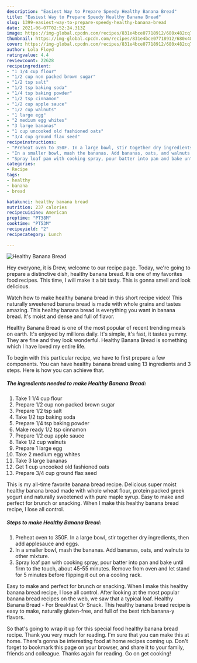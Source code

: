 ```yaml
---
description: "Easiest Way to Prepare Speedy Healthy Banana Bread"
title: "Easiest Way to Prepare Speedy Healthy Banana Bread"
slug: 1399-easiest-way-to-prepare-speedy-healthy-banana-bread
date: 2021-06-07T02:52:24.313Z
image: https://img-global.cpcdn.com/recipes/831e4bce07718912/680x482cq70/healthy-banana-bread-recipe-main-photo.jpg
thumbnail: https://img-global.cpcdn.com/recipes/831e4bce07718912/680x482cq70/healthy-banana-bread-recipe-main-photo.jpg
cover: https://img-global.cpcdn.com/recipes/831e4bce07718912/680x482cq70/healthy-banana-bread-recipe-main-photo.jpg
author: Lola Floyd
ratingvalue: 4.4
reviewcount: 22628
recipeingredient:
- "1 1/4 cup flour"
- "1/2 cup non packed brown sugar"
- "1/2 tsp salt"
- "1/2 tsp baking soda"
- "1/4 tsp baking powder"
- "1/2 tsp cinnamon"
- "1/2 cup apple sauce"
- "1/2 cup walnuts"
- "1 large egg"
- "2 medium egg whites"
- "3 large bananas"
- "1 cup uncooked old fashioned oats"
- "3/4 cup ground flax seed"
recipeinstructions:
- "Preheat oven to 350F. In a large bowl, stir together dry ingredients, then add applesauce and eggs."
- "In a smaller bowl, mash the bananas. Add bananas, oats, and walnuts to other mixture."
- "Spray loaf pan with cooking spray, pour batter into pan and bake until firm to the touch, about 45-55 minutes. Remove from oven and let stand for 5 minutes before flipping it out on a cooling rack."
categories:
- Recipe
tags:
- healthy
- banana
- bread

katakunci: healthy banana bread 
nutrition: 237 calories
recipecuisine: American
preptime: "PT38M"
cooktime: "PT53M"
recipeyield: "2"
recipecategory: Lunch

---
```



![Healthy Banana Bread](https://img-global.cpcdn.com/recipes/831e4bce07718912/680x482cq70/healthy-banana-bread-recipe-main-photo.jpg)

Hey everyone, it is Drew, welcome to our recipe page. Today, we're going to prepare a distinctive dish, healthy banana bread. It is one of my favorites food recipes. This time, I will make it a bit tasty. This is gonna smell and look delicious.

Watch how to make healthy banana bread in this short recipe video! This naturally sweetened banana bread is made with whole grains and tastes amazing. This healthy banana bread is everything you want in banana bread. It&#39;s moist and dense and full of flavor.

Healthy Banana Bread is one of the most popular of recent trending meals on earth. It's enjoyed by millions daily. It's simple, it's fast, it tastes yummy. They are fine and they look wonderful. Healthy Banana Bread is something which I have loved my entire life.


To begin with this particular recipe, we have to first prepare a few components. You can have healthy banana bread using 13 ingredients and 3 steps. Here is how you can achieve that.

<!--inarticleads1-->

##### The ingredients needed to make Healthy Banana Bread:

1. Take 1 1/4 cup flour
1. Prepare 1/2 cup non packed brown sugar
1. Prepare 1/2 tsp salt
1. Take 1/2 tsp baking soda
1. Prepare 1/4 tsp baking powder
1. Make ready 1/2 tsp cinnamon
1. Prepare 1/2 cup apple sauce
1. Take 1/2 cup walnuts
1. Prepare 1 large egg
1. Take 2 medium egg whites
1. Take 3 large bananas
1. Get 1 cup uncooked old fashioned oats
1. Prepare 3/4 cup ground flax seed


This is my all-time favorite banana bread recipe. Delicious super moist healthy banana bread made with whole wheat flour, protein packed greek yogurt and naturally sweetened with pure maple syrup. Easy to make and perfect for brunch or snacking. When I make this healthy banana bread recipe, I lose all control. 

<!--inarticleads2-->

##### Steps to make Healthy Banana Bread:

1. Preheat oven to 350F. In a large bowl, stir together dry ingredients, then add applesauce and eggs.
1. In a smaller bowl, mash the bananas. Add bananas, oats, and walnuts to other mixture.
1. Spray loaf pan with cooking spray, pour batter into pan and bake until firm to the touch, about 45-55 minutes. Remove from oven and let stand for 5 minutes before flipping it out on a cooling rack.


Easy to make and perfect for brunch or snacking. When I make this healthy banana bread recipe, I lose all control. After looking at the most popular banana bread recipes on the web, we saw that a typical loaf. Healthy Banana Bread - For Breakfast Or Snack. This healthy banana bread recipe is easy to make, naturally gluten-free, and full of the best rich banana-y flavors. 

So that's going to wrap it up for this special food healthy banana bread recipe. Thank you very much for reading. I'm sure that you can make this at home. There's gonna be interesting food at home recipes coming up. Don't forget to bookmark this page on your browser, and share it to your family, friends and colleague. Thanks again for reading. Go on get cooking!
